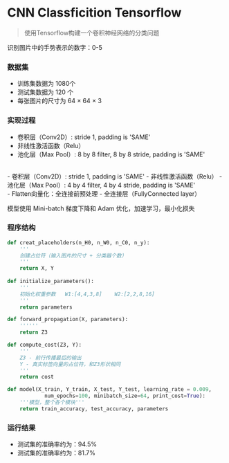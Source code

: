 # CNN Classficition Tensorflow

>使用Tensorflow构建一个卷积神经网络的分类问题

识别图片中的手势表示的数字：0-5

### 数据集
- 训练集数据为 1080个
- 测试集数据为 120 个
- 每张图片的尺寸为 64 × 64 × 3


### 实现过程

- 卷积层（Conv2D）: stride 1, padding is 'SAME'
- 非线性激活函数（Relu）
- 池化层（Max Pool）: 8 by 8 filter, 8 by 8 stride, padding is 'SAME'
<br />
- 卷积层（Conv2D）: stride 1, padding is 'SAME'
- 非线性激活函数（Relu）
- 池化层（Max Pool）: 4 by 4 filter, 4 by 4 stride, padding is 'SAME'
<br />
- Flatten向量化：全连接前预处理
- 全连接层（FullyConnected layer）






模型使用 Mini-batch 梯度下降和 Adam 优化，加速学习，最小化损失


### 程序结构
```python
def creat_placeholders(n_H0, n_W0, n_C0, n_y):
    '''
    创建占位符（输入图片的尺寸 + 分类器个数）
    '''
    return X, Y
    
def initialize_parameters():
    '''
    初始化权重参数   W1:[4,4,3,8]    W2:[2,2,8,16]
    '''
    return parameters

def forward_propagation(X, parameters):
    ''''''
	return Z3

def compute_cost(Z3, Y):
    '''
    Z3 - 前行传播最后的输出
    Y - 真实标签向量的占位符，和Z3形状相同
    '''
    return cost

def model(X_train, Y_train, X_test, Y_test, learning_rate = 0.009, 
			num_epochs=100, minibatch_size=64, print_cost=True):
	'''模型，整个各个模块'''
	return train_accuracy, test_accuracy, parameters
```

### 运行结果

- 测试集的准确率约为：94.5%
- 测试集的准确率约为：81.7%
